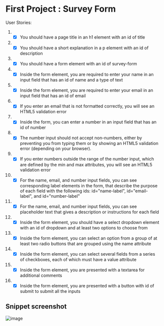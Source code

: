 # First Project : Survey Form

User Stories:

1. - [x] You should have a page title in an h1 element with an id of title
2. - [x] You should have a short explanation in a p element with an id of description
3. - [x] You should have a form element with an id of survey-form
4. - [x] Inside the form element, you are required to enter your name in an input field that has an id of name and a type of text
5. - [x] Inside the form element, you are required to enter your email in an input field that has an id of email
6. - [x] If you enter an email that is not formatted correctly, you will see an HTML5 validation error
7. - [x] Inside the form, you can enter a number in an input field that has an id of number
8. - [x] The number input should not accept non-numbers, either by preventing you from typing them or by showing an HTML5 validation error (depending on your browser).
9. - [x] If you enter numbers outside the range of the number input, which are defined by the min and max attributes, you will see an HTML5 validation error
10. - [x] For the name, email, and number input fields, you can see corresponding label elements in the form, that describe the purpose of each field with the following ids: id="name-label", id="email-label", and id="number-label"
11. - [x] For the name, email, and number input fields, you can see placeholder text that gives a description or instructions for each field
12. - [x] Inside the form element, you should have a select dropdown element with an id of dropdown and at least two options to choose from
13. - [x] Inside the form element, you can select an option from a group of at least two radio buttons that are grouped using the name attribute
14. - [x] Inside the form element, you can select several fields from a series of checkboxes, each of which must have a value attribute
15. - [x] Inside the form element, you are presented with a textarea for additional comments
16. - [x] Inside the form element, you are presented with a button with id of submit to submit all the inputs
   
## Snippet screenshot

![image](https://github.com/user-attachments/assets/9a5cd01f-9056-4825-9467-dab56d89f84b)
